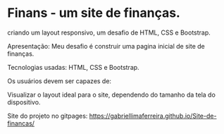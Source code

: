 # Finans - um site de finanças.
criando um layout responsivo, um desafio de HTML, CSS e Bootstrap.

Apresentação:
Meu desafio é construir uma pagina inicial de site de finanças. 

Tecnologias usadas: HTML, CSS e Bootstrap.

Os usuários devem ser capazes de:

Visualizar o layout ideal para o site, dependendo do tamanho da tela do dispositivo.

Site do projeto no gitpages: https://gabriellimaferreira.github.io/Site-de-financas/

